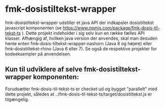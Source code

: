 fmk-dosistiltekst-wrapper
==============
fmk-dosistiltekst-wrapper udstiller et java API der indkapsler dosistiltekst javascript komponenten (se https://www.npmjs.com/package/fmk-dosis-til-tekst-ts ). Dette projekt indeholder i sig selv kun en række fælles API klasser. Afhængig af, hvilken java version der anvendes, skal man desuden hente enten fmk-dosis-tiltekst-wrapper-nashorn (Java 8 og højere) eller fmk-dosistiltekst-rhino (Java 6 eller 7).
Se også de respektive projekter for kodeeksempler på anvendelsen.

## Kun til udviklere af selve fmk-dosistiltekst-wrapper komponenten:
Forudsætter fmk-dosis-til-tekst-ts er checket ud og bygget "parallelt" med dette projekt, således at ../fmk-dosis-til-tekst-ts/target/dosistiltekst.js er tilgængelig.